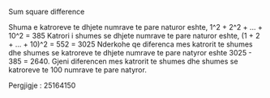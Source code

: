 Sum square difference
 
Shuma e katroreve te dhjete numrave te pare naturor eshte,
    1^2 + 2^2 + ... + 10^2 = 385
Katrori i shumes se dhjete numrave te pare naturor eshte,
    (1 + 2 + ... + 10)^2 = 552 = 3025
Nderkohe qe diferenca mes katrorit te shumes dhe shumes se katroreve te dhjete numrave te pare natyror eshte 
    3025 - 385 = 2640.
Gjeni diferencen mes katrorit te shumes dhe shumes se katroreve	te 100 numrave te pare natyror.          
  	
Pergjigje : 25164150 
